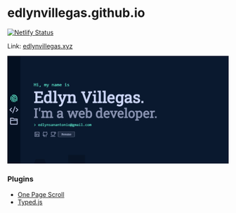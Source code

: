 # edlynvillegas.github.io
 
 [![Netlify Status](https://api.netlify.com/api/v1/badges/41486f0c-b42d-4ddc-b2e1-a6cd413c0308/deploy-status)](https://app.netlify.com/sites/edlynvillegas/deploys)
 
 Link: [edlynvillegas.xyz](https://edlynvillegas.xyz/)
 
 ![Portfolio Preview](/src/assets/img/thumbnail.png)
 
### Plugins
* [One Page Scroll](https://github.com/peachananr/purejs-onepage-scroll)
* [Typed.js](https://github.com/mattboldt/typed.js/)

